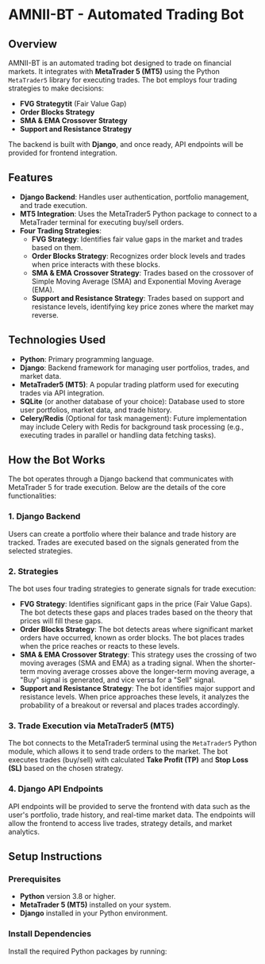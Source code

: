 # AMNII-BT - Automated Trading Bot

## Overview

AMNII-BT is an automated trading bot designed to trade on financial markets. It integrates with **MetaTrader 5 (MT5)** using the Python `MetaTrader5` library for executing trades. The bot employs four trading strategies to make decisions:

- **FVG Strategytit** (Fair Value Gap)
- **Order Blocks Strategy**
- **SMA & EMA Crossover Strategy**
- **Support and Resistance Strategy**

The backend is built with **Django**, and once ready, API endpoints will be provided for frontend integration.

## Features

- **Django Backend**: Handles user authentication, portfolio management, and trade execution.
- **MT5 Integration**: Uses the MetaTrader5 Python package to connect to a MetaTrader terminal for executing buy/sell orders.
- **Four Trading Strategies**:
  - **FVG Strategy**: Identifies fair value gaps in the market and trades based on them.
  - **Order Blocks Strategy**: Recognizes order block levels and trades when price interacts with these blocks.
  - **SMA & EMA Crossover Strategy**: Trades based on the crossover of Simple Moving Average (SMA) and Exponential Moving Average (EMA).
  - **Support and Resistance Strategy**: Trades based on support and resistance levels, identifying key price zones where the market may reverse.

## Technologies Used

- **Python**: Primary programming language.
- **Django**: Backend framework for managing user portfolios, trades, and market data.
- **MetaTrader5 (MT5)**: A popular trading platform used for executing trades via API integration.
- **SQLite** (or another database of your choice): Database used to store user portfolios, market data, and trade history.
- **Celery/Redis** (Optional for task management): Future implementation may include Celery with Redis for background task processing (e.g., executing trades in parallel or handling data fetching tasks).

## How the Bot Works

The bot operates through a Django backend that communicates with MetaTrader 5 for trade execution. Below are the details of the core functionalities:

### 1. Django Backend
Users can create a portfolio where their balance and trade history are tracked. Trades are executed based on the signals generated from the selected strategies.

### 2. Strategies
The bot uses four trading strategies to generate signals for trade execution:
- **FVG Strategy**: Identifies significant gaps in the price (Fair Value Gaps). The bot detects these gaps and places trades based on the theory that prices will fill these gaps.
- **Order Blocks Strategy**: The bot detects areas where significant market orders have occurred, known as order blocks. The bot places trades when the price reaches or reacts to these levels.
- **SMA & EMA Crossover Strategy**: This strategy uses the crossing of two moving averages (SMA and EMA) as a trading signal. When the shorter-term moving average crosses above the longer-term moving average, a "Buy" signal is generated, and vice versa for a "Sell" signal.
- **Support and Resistance Strategy**: The bot identifies major support and resistance levels. When price approaches these levels, it analyzes the probability of a breakout or reversal and places trades accordingly.

### 3. Trade Execution via MetaTrader5 (MT5)
The bot connects to the MetaTrader5 terminal using the `MetaTrader5` Python module, which allows it to send trade orders to the market. The bot executes trades (buy/sell) with calculated **Take Profit (TP)** and **Stop Loss (SL)** based on the chosen strategy.

### 4. Django API Endpoints
API endpoints will be provided to serve the frontend with data such as the user's portfolio, trade history, and real-time market data. The endpoints will allow the frontend to access live trades, strategy details, and market analytics.

## Setup Instructions

### Prerequisites
- **Python** version 3.8 or higher.
- **MetaTrader 5 (MT5)** installed on your system.
- **Django** installed in your Python environment.

### Install Dependencies
Install the required Python packages by running:

